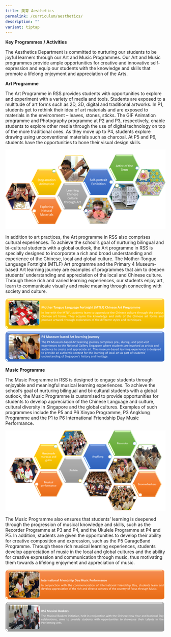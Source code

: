 ```yaml
---
title: 美育 Aesthetics
permalink: /curriculum/aesthetics/
description: ""
variant: tiptap
---
```

**Key Programmes / Activities**

The Aesthetics Department is committed to nurturing our students to be joyful learners through our Art and Music Programmes. Our Art and Music programmes provide ample opportunities for creative and innovative self-expression and equip our students with the knowledge and skills that promote a lifelong enjoyment and appreciation of the Arts.

**Art Programme**

The Art Programme in RSS provides students with opportunities to explore and experiment with a variety of media and tools. Students are exposed to a multitude of art forms such as 2D, 3D, digital and traditional artworks. In P1, students get to rethink their idea of art materials and are exposed to materials in the environment – leaves, stones, sticks. The GIF Animation programme and Photography programme at P2 and P3, respectively, enable students to explore other media through the use of digital technology on top of the more traditional ones. As they move up to P4, students explore drawing using unconventional materials such as charcoal. At P5 and P6, students have the opportunities to hone their visual design skills.

![](/images/aesthetics.png)

In addition to art practices, the Art programme in RSS also comprises cultural experiences. To achieve the school’s goal of nurturing bilingual and bi-cultural students with a global outlook, the Art programme in RSS is specially designed to
incorporate a rich and broad understanding and experience of the Chinese, local and global culture. The Mother-Tongue Language Fortnight (MTLF) Art programme and the Primary 4 Museum-based Art learning journey are examples of programmes that aim to deepen students’ understanding and appreciation of the local and Chinese culture. Through these rich and varied learning experiences, our students enjoy art, learn to communicate visually and make meaning through connecting with society and culture. 


![](/images/aesthetics2.png)

**Music Programme**

The Music Programme in RSS is designed to engage students through enjoyable and meaningful musical learning experiences. To achieve the school’s goal of nurturing bilingual and bi-cultural students with a global outlook, the Music Programme is customised to provide opportunities for students to develop appreciation of the Chinese Language and culture, cultural diversity in Singapore and the global cultures. Examples of such programmes include the P5 and P6 Xinyao Programme, P3 Angklung Programme and the P1 to P6 International Friendship Day Music Performance. 
        

![](/images/Music_1.png)

The Music Programme also ensures that students’ learning is deepened through the progression of musical knowledge and skills, such as the Recorder Programme at P3 and P4, and the Ukulele Programme at P4 and P5. In addition, students are given the opportunities to develop their ability for creative composition and expression, such as the P5 GarageBand Programme. Through these rich musical learning experiences, students develop appreciation of music in the local and global cultures and the ability for creative expression and communication through music, thus motivating them towards a lifelong enjoyment and appreciation of music.

![](/images/aesthetic3.png)